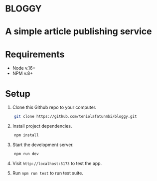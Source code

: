 # BLOGGY

# A simple article publishing service

# Requirements
- Node v.16+
- NPM v.8+

# Setup
1. Clone this Github repo to your computer.
```sh 
    git clone https://github.com/teniolafatunmbi/bloggy.git
```

2. Install project dependencies.
```sh
    npm install
```

3. Start the development server.
```sh
    npm run dev
```

4. Visit `http://localhost:5173` to test the app.

5. Run `npm run test` to run test suite.

